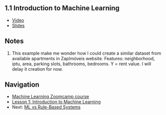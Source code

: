 ## 1.1 Introduction to Machine Learning

* [Video](https://drive.google.com/file/d/1K0Xr-pZoZT0pfpe6ZZZ6U5_xWVhk1l0g/view)
* [Slides](https://www.slideshare.net/AlexeyGrigorev/ml-zoomcamp-11-introduction-to-machine-learning)


## Notes
1. This example make me wonder how I could create a similar dataset from available apartments in ZapImóveis website. Features: neighborhood, iptu, area, parking slots, bathrooms, bedrooms. Y = rent value. I will delay it creation for now.



## Navigation

* [Machine Learning Zoomcamp course](../)
* [Lesson 1: Introduction to Machine Learning](./)
* Next: [ML vs Rule-Based Systems](02-ml-vs-rules.md)